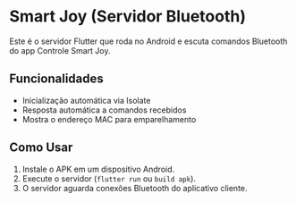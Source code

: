 # Smart Joy (Servidor Bluetooth)

Este é o servidor Flutter que roda no Android e escuta comandos Bluetooth do app Controle Smart Joy.

## Funcionalidades

- Inicialização automática via Isolate
- Resposta automática a comandos recebidos
- Mostra o endereço MAC para emparelhamento

## Como Usar

1. Instale o APK em um dispositivo Android.
2. Execute o servidor (`flutter run` ou `build apk`).
3. O servidor aguarda conexões Bluetooth do aplicativo cliente.
